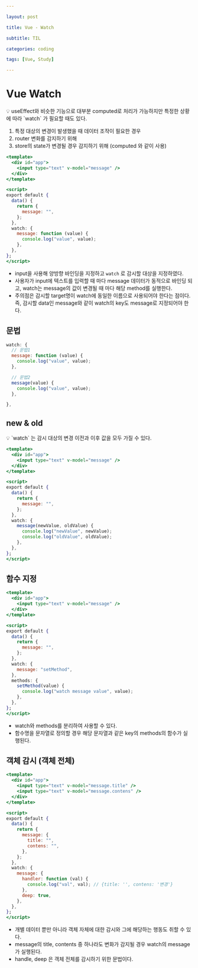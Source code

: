 ```yaml
---

layout: post

title: Vue - Watch

subtitle: TIL

categories: coding

tags: [Vue, Study]

---
```


# Vue Watch

<aside>
💡 useEffect와 비슷한 기능으로 대부분 computed로 처리가 가능하지만 특정한 상황에 따라 `watch` 가 필요할 때도 있다.

</aside>

1. 특정 대상의 변경이 발생했을 때 데이터 조작이 필요한 경우
2. router 변화를 감지하기 위해
3. store의 state가 변경될 경우 감지하기 위해 (computed 와 같이 사용)

```jsx
<template>
  <div id="app">
    <input type="text" v-model="message" />
  </div>
</template>

<script>
export default {
  data() {
    return {
      message: "",
    };
  },
  watch: {
    message: function (value) {
      console.log("value", value);
    },
  },
};
</script>
```

- input을 사용해 양방향 바인딩을 지정하고 `watch` 로 감시할 대상을 지정하였다.
- 사용자가 input에 텍스트를 입력할 때 마다 message 데이터가 동적으로 바인딩 되고, watch는 message의 값이 변경될 때 마다 해당 method를 실행한다.
- 주의점은 감시할 target명이 watch에 동일한 이름으로 사용되어야 한다는 점이다. 즉, 감시할 data인 message와 같이 watch의 key도 message로 지정되어야 한다.

## 문법

```jsx
watch: {
  // 문법1
  message: function (value) {
    console.log("value", value);
  },

  // 문법2
  message(value) {
    console.log("value", value);
  },

},
```

## new & old

<aside>
💡 `watch` 는 감시 대상의 변경 이전과 이후 값을 모두 가질 수 있다.

</aside>

```jsx
<template>
  <div id="app">
    <input type="text" v-model="message" />
  </div>
</template>

<script>
export default {
  data() {
    return {
      message: "",
    };
  },
  watch: {
    message(newValue, oldValue) {
      console.log("newValue", newValue);
      console.log("oldValue", oldValue);
    },
  },
};
</script>
```

## 함수 지정

```jsx
<template>
  <div id="app">
    <input type="text" v-model="message" />
  </div>
</template>

<script>
export default {
  data() {
    return {
      message: "",
    };
  },
  watch: {
    message: "setMethod",
  },
  methods: {
    setMethod(value) {
      console.log("watch message value", value);
    },
  },
};
</script>
```

- watch와 methods를 분리하여 사용할 수 있다.
- 함수명을 문자열로 정의할 경우 해당 문자열과 같은 key의 methods의 함수가 실행된다.

## 객체 감시 (객체 전체)

```jsx
<template>
  <div id="app">
    <input type="text" v-model="message.title" />
    <input type="text" v-model="message.contens" />
  </div>
</template>

<script>
export default {
  data() {
    return {
      message: {
        title: "",
        contens: "",
      },
    };
  },
  watch: {
    message: {
      handler: function (val) {
        console.log("val", val); // {title: '', contens: '변경'}
      },
      deep: true,
    },
  },
};
</script>
```

- 개별 데이터 뿐만 아니라 객체 자체에 대한 감시와 그에 해당하는 행동도 취할 수 있다.
- message의 title, contents 중 하나라도 변화가 감지될 경우 watch의 message가 실행된다.
- handle, deep 은 객체 전체를 감시하기 위한 문법이다.
